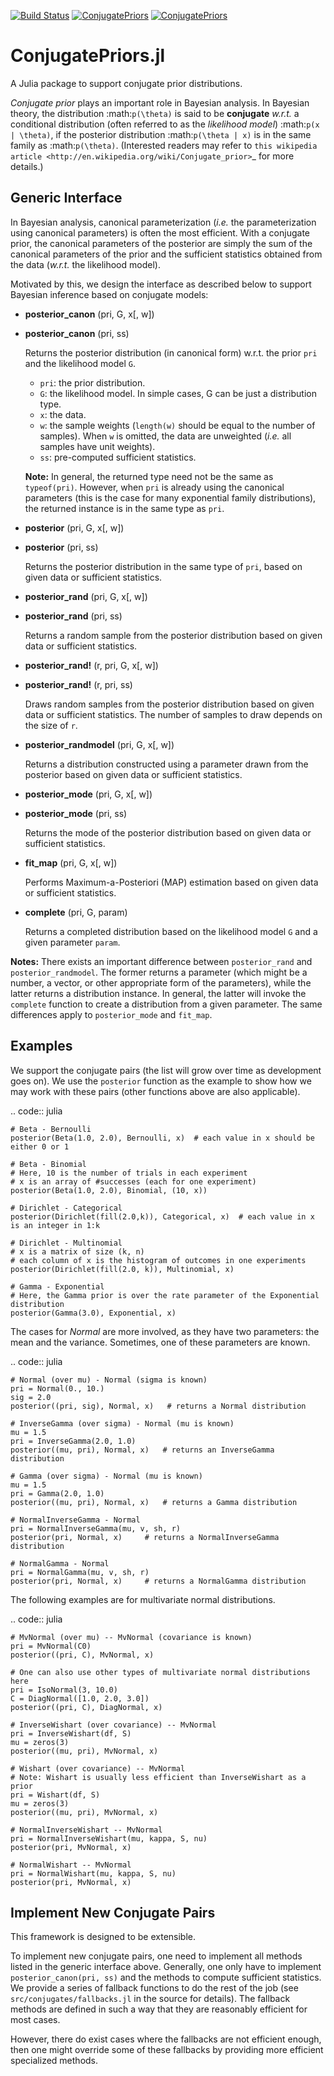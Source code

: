 [![Build Status](https://travis-ci.org/JuliaStats/ConjugatePriors.jl.svg?branch=master)](https://travis-ci.org/JuliaStats/ConjugatePriors.jl)
[![ConjugatePriors](http://pkg.julialang.org/badges/ConjugatePriors_0.3.svg)](http://pkg.julialang.org/?pkg=ConjugatePriors&ver=0.3)
[![ConjugatePriors](http://pkg.julialang.org/badges/ConjugatePriors_0.4.svg)](http://pkg.julialang.org/?pkg=ConjugatePriors&ver=0.4)

ConjugatePriors.jl
=======

A Julia package to support conjugate prior distributions.

*Conjugate prior* plays an important role in Bayesian analysis. In Bayesian theory, the distribution :math:`p(\theta)` is said to be **conjugate** *w.r.t.* a conditional distribution (often referred to as the *likelihood model*) :math:`p(x | \theta)`, if the posterior distribution :math:`p(\theta | x)` is in the same family as :math:`p(\theta)`. (Interested readers may refer to `this wikipedia article <http://en.wikipedia.org/wiki/Conjugate_prior>`_ for more details.)

Generic Interface
------------------

In Bayesian analysis, canonical parameterization (*i.e.* the parameterization using canonical parameters) is often the most efficient. With a conjugate prior, the canonical parameters of the posterior are simply the sum of the canonical parameters of the prior and the sufficient statistics obtained from the data (*w.r.t.* the likelihood model).

Motivated by this, we design the interface as described below to support Bayesian inference based on conjugate models:

- **posterior_canon** (pri, G, x[, w])
- **posterior_canon** (pri, ss)

	Returns the posterior distribution (in canonical form) w.r.t. the prior ``pri`` and the likelihood model ``G``.

	- ``pri``:  the prior distribution.
	- ``G``:  the likelihood model. In simple cases, G can be just a distribution type.
	- ``x``:  the data.
	- ``w``:  the sample weights (``length(w)`` should be equal to the number of samples). When ``w`` is omitted, the data are unweighted (*i.e.* all samples have unit weights).
	- ``ss``:  pre-computed sufficient statistics.

	**Note:** In general, the returned type need not be the same as ``typeof(pri)``. However, when ``pri`` is already using the canonical parameters (this is the case for many exponential family distributions), the returned instance is in the same
	type as ``pri``.


- **posterior** (pri, G, x[, w])
- **posterior** (pri, ss)

	Returns the posterior distribution in the same type of ``pri``, based on given data or sufficient statistics.

- **posterior_rand** (pri, G, x[, w])
- **posterior_rand** (pri, ss)

	Returns a random sample from the posterior distribution based on given data or sufficient statistics. 

- **posterior_rand!** (r, pri, G, x[, w])
- **posterior_rand!** (r, pri, ss)

	Draws random samples from the posterior distribution based on given data or sufficient statistics. The number of samples to draw depends on the size of ``r``. 

- **posterior_randmodel** (pri, G, x[, w])

	Returns a distribution constructed using a parameter drawn from the posterior based on given data or sufficient statistics. 

- **posterior_mode** (pri, G, x[, w])
- **posterior_mode** (pri, ss)

	Returns the mode of the posterior distribution based on given data or sufficient statistics.

- **fit_map** (pri, G, x[, w])

	Performs Maximum-a-Posteriori (MAP) estimation based on given data or sufficient statistics. 

- **complete** (pri, G, param)

	Returns a completed distribution based on the likelihood model ``G`` and a given parameter ``param``. 

**Notes:** There exists an important difference between ``posterior_rand`` and ``posterior_randmodel``. The former returns a parameter (which might be a number, a vector, or other appropriate form of the parameters), while the latter returns a distribution instance. In general, the latter will invoke the ``complete`` function to create a distribution from a given parameter. The same differences apply to ``posterior_mode`` and ``fit_map``. 


Examples
---------

We support the conjugate pairs (the list will grow over time as development goes on). We use the ``posterior`` function as the example to show how we may work with these pairs (other functions above are also applicable).

.. code:: julia

	# Beta - Bernoulli
	posterior(Beta(1.0, 2.0), Bernoulli, x)  # each value in x should be either 0 or 1

	# Beta - Binomial
	# Here, 10 is the number of trials in each experiment
	# x is an array of #successes (each for one experiment)
	posterior(Beta(1.0, 2.0), Binomial, (10, x))  

	# Dirichlet - Categorical
	posterior(Dirichlet(fill(2.0,k)), Categorical, x)  # each value in x is an integer in 1:k

	# Dirichlet - Multinomial
	# x is a matrix of size (k, n)
	# each column of x is the histogram of outcomes in one experiments
	posterior(Dirichlet(fill(2.0, k)), Multinomial, x)    

	# Gamma - Exponential
	# Here, the Gamma prior is over the rate parameter of the Exponential distribution
	posterior(Gamma(3.0), Exponential, x)

	                                              
The cases for *Normal* are more involved, as they have two parameters: the mean and the variance. Sometimes, one of these parameters are known.

.. code:: julia

	# Normal (over mu) - Normal (sigma is known)
	pri = Normal(0., 10.)
	sig = 2.0
	posterior((pri, sig), Normal, x)   # returns a Normal distribution

	# InverseGamma (over sigma) - Normal (mu is known)
	mu = 1.5
	pri = InverseGamma(2.0, 1.0)
	posterior((mu, pri), Normal, x)   # returns an InverseGamma distribution

	# Gamma (over sigma) - Normal (mu is known)
	mu = 1.5
	pri = Gamma(2.0, 1.0)
	posterior((mu, pri), Normal, x)   # returns a Gamma distribution	

	# NormalInverseGamma - Normal 
	pri = NormalInverseGamma(mu, v, sh, r)
	posterior(pri, Normal, x)     # returns a NormalInverseGamma distribution	

	# NormalGamma - Normal 
	pri = NormalGamma(mu, v, sh, r)
	posterior(pri, Normal, x)     # returns a NormalGamma distribution

The following examples are for multivariate normal distributions.

.. code:: julia

	# MvNormal (over mu) -- MvNormal (covariance is known)
	pri = MvNormal(C0)
	posterior((pri, C), MvNormal, x) 

	# One can also use other types of multivariate normal distributions here
	pri = IsoNormal(3, 10.0)
	C = DiagNormal([1.0, 2.0, 3.0])
	posterior((pri, C), DiagNormal, x)

	# InverseWishart (over covariance) -- MvNormal
	pri = InverseWishart(df, S)
	mu = zeros(3)
	posterior((mu, pri), MvNormal, x)

	# Wishart (over covariance) -- MvNormal
	# Note: Wishart is usually less efficient than InverseWishart as a prior
	pri = Wishart(df, S)
	mu = zeros(3)
	posterior((mu, pri), MvNormal, x)

	# NormalInverseWishart -- MvNormal
	pri = NormalInverseWishart(mu, kappa, S, nu)
	posterior(pri, MvNormal, x)

	# NormalWishart -- MvNormal
	pri = NormalWishart(mu, kappa, S, nu)
	posterior(pri, MvNormal, x)


Implement New Conjugate Pairs
------------------------------

This framework is designed to be extensible. 

To implement new conjugate pairs, one need to implement all methods listed in the generic interface above. Generally, one only have to implement ``posterior_canon(pri, ss)`` and the methods to compute sufficient statistics. We provide a series of fallback functions to do the rest of the job (see ``src/conjugates/fallbacks.jl`` in the source for details). The fallback methods are defined in such a way that they are reasonably efficient for most cases. 

However, there do exist cases where the fallbacks are not efficient enough, then one might override some of these fallbacks by providing more efficient specialized methods. 

